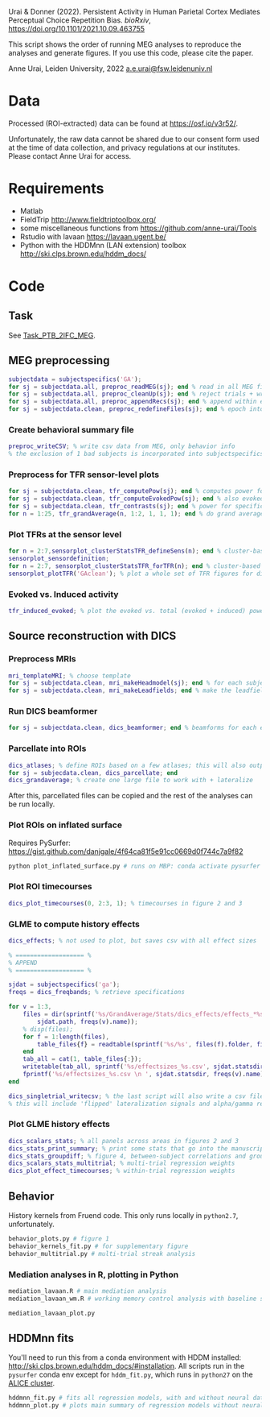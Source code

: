 Urai &amp; Donner (2022). Persistent Activity in Human Parietal Cortex Mediates Perceptual Choice Repetition Bias. _bioRxiv_, https://doi.org/10.1101/2021.10.09.463755

This script shows the order of running MEG analyses to reproduce the analyses and generate figures. If you use this code, please cite the paper.

Anne Urai, Leiden University, 2022
a.e.urai@fsw.leidenuniv.nl


# Data #
Processed (ROI-extracted) data can be found at https://osf.io/v3r52/. 

Unfortunately, the raw data cannot be shared due to our consent form used at the time of data collection, and privacy regulations at our institutes. Please contact Anne Urai for access.

# Requirements #
- Matlab
- FieldTrip http://www.fieldtriptoolbox.org/
- some miscellaneous functions from https://github.com/anne-urai/Tools
- Rstudio with lavaan https://lavaan.ugent.be/
- Python with the HDDMnn (LAN extension) toolbox http://ski.clps.brown.edu/hddm_docs/

# Code #

## Task ##

See [Task_PTB_2IFC_MEG](https://github.com/anne-urai/2022_Urai_choicehistory_MEG/tree/main/Task_PTB_2IFC_MEG).

## MEG preprocessing ##
``` matlab
subjectdata = subjectspecifics('GA');
for sj = subjectdata.all, preproc_readMEG(sj); end % read in all MEG files
for sj = subjectdata.all, preproc_cleanUp(sj); end % reject trials + write clean csv file
for sj = subjectdata.all, preproc_appendRecs(sj); end % append within each session
for sj = subjectdata.clean, preproc_redefineFiles(sj); end % epoch into ref, stim, resp and fb

```

### Create behavioral summary file ###
``` matlab
preproc_writeCSV; % write csv data from MEG, only behavior info
% the exclusion of 1 bad subjects is incorporated into subjectspecifics.m
```

### Preprocess for TFR sensor-level plots ###

``` matlab
for sj = subjectdata.clean, tfr_computePow(sj); end % computes power for each single trial
for sj = subjectdata.clean, tfr_computeEvokedPow(sj); end % also evoked-only power for computing the phase-locked gamma
for sj = subjectdata.clean, tfr_contrasts(sj); end % power for specific subsets of trials
for n = 1:25, tfr_grandAverage(n, 1:2, 1, 1, 1); end % do grand average across ERFs and TFRs
```

### Plot TFRs at the sensor level ###
``` matlab
for n = 2:7,sensorplot_clusterStatsTFR_defineSens(n); end % cluster-based statistics 
sensorplot_sensordefinition;
for n = 2:7, sensorplot_clusterStatsTFR_forTFR(n); end % cluster-based statistics
sensorplot_plotTFR('GAclean'); % plot a whole set of TFR figures for different contrasts
```

### Evoked vs. Induced activity ###
``` matlab
tfr_induced_evoked; % plot the evoked vs. total (evoked + induced) power for determining the visual gamma frequency band
```

## Source reconstruction with DICS ##

### Preprocess MRIs ###
``` matlab
mri_templateMRI; % choose template
for sj = subjectdata.clean, mri_makeHeadmodel(sj); end % for each subject, make a headmodel
for sj = subjectdata.clean, mri_makeLeadfields; end % make the leadfields from the headmodel and sensor position
```

### Run DICS beamformer ###
```matlab
for sj = subjectdata.clean, dics_beamformer; end % beamforms for each epoch and freq range
```

### Parcellate into ROIs ###
``` matlab
dics_atlases; % define ROIs based on a few atlases; this will also output the inflated cortex with the maps on top
for sj = subjecdata.clean, dics_parcellate; end
dics_grandaverage; % create one large file to work with + lateralize
```

After this, parcellated files can be copied and the rest of the analyses can be run locally.

### Plot ROIs on inflated surface ###
Requires PySurfer: https://gist.github.com/danjgale/4f64ca81f5e91cc0669d0f744c7a9f82

``` python
python plot_inflated_surface.py # runs on MBP: conda activate pysurfer
```

### Plot ROI timecourses ###
``` matlab
dics_plot_timecourses(0, 2:3, 1); % timecourses in figure 2 and 3
```

### GLME to compute history effects ###

```matlab
dics_effects; % not used to plot, but saves csv with all effect sizes

% =================== %
% APPEND
% =================== %

sjdat = subjectspecifics('ga');
freqs = dics_freqbands; % retrieve specifications

for v = 1:3,
    files = dir(sprintf('%s/GrandAverage/Stats/dics_effects/effects_*%s_*.csv', ...
        sjdat.path, freqs(v).name));
    % disp(files);
    for f = 1:length(files),
        table_files{f} = readtable(sprintf('%s/%s', files(f).folder, files(f).name));
    end
    tab_all = cat(1, table_files{:});
    writetable(tab_all, sprintf('%s/effectsizes_%s.csv', sjdat.statsdir, freqs(v).name));
    fprintf('%s/effectsizes_%s.csv \n ', sjdat.statsdir, freqs(v).name)
end

dics_singletrial_writecsv; % the last script will also write a csv file for HDDM and mediation
% this will include 'flipped' lateralization signals and alpha/gamma residuals
```

### Plot GLME history effects ###
```matlab
dics_scalars_stats; % all panels across areas in figures 2 and 3
dics_stats_print_summary; % print some stats that go into the manuscript
dics_stats_groupdiff; % figure 4, between-subject correlations and group effects
dics_scalars_stats_multitrial; % multi-trial regression weights
dics_plot_effect_timecourses; % within-trial regression weights
```

## Behavior ##

History kernels from Fruend code. This only runs locally in `python2.7`, unfortunately.
``` python
behavior_plots.py # figure 1
behavior_kernels_fit.py # for supplementary figure
behavior_multitrial.py # multi-trial streak analysis
```

### Mediation analyses in R, plotting in Python ###
``` R
mediation_lavaan.R # main mediation analysis
mediation_lavaan_wm.R # working memory control analysis with baseline signal
```
``` python
mediation_lavaan_plot.py
```

## HDDMnn fits ##
You'll need to run this from a conda environment with HDDM installed: http://ski.clps.brown.edu/hddm_docs/#installation. All scripts run in the `pysurfer` conda env except for `hddm_fit.py`, which runs in `python27` on the [ALICE cluster](https://wiki.alice.universiteitleiden.nl/index.php?title=ALICE_User_Documentation_Wiki).

``` python
hddmnn_fit.py # fits all regression models, with and without neural data. see also stopos/hddm_submit
hddmnn_plot.py # plots main summary of regression models without neural data (replicate eLife paper)
```
